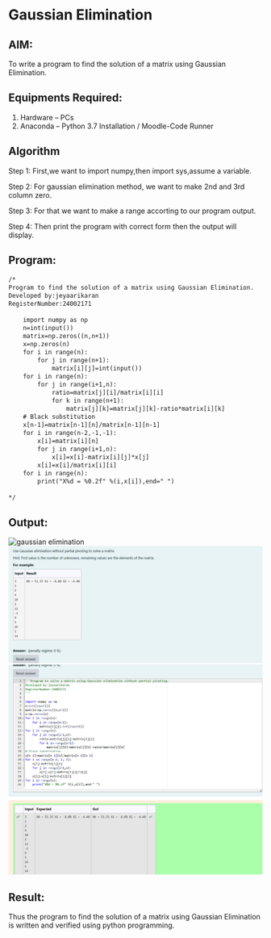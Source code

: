 # Gaussian Elimination

## AIM:
To write a program to find the solution of a matrix using Gaussian Elimination.

## Equipments Required:
1. Hardware – PCs
2. Anaconda – Python 3.7 Installation / Moodle-Code Runner

## Algorithm
Step 1:
First,we want to import numpy,then import sys,assume a variable.

Step 2:
For gaussian elimination method, we want to make 2nd and 3rd column zero.

Step 3:
For that we want to make a range accorting to our program output.

Step 4:
Then print the program with correct form then the output will display.
## Program:
```
/*
Program to find the solution of a matrix using Gaussian Elimination.
Developed by:jeyaarikaran 
RegisterNumber:24002171
 
    import numpy as np
    n=int(input())
    matrix=np.zeros((n,n+1))
    x=np.zeros(n)
    for i in range(n):
        for j in range(n+1):
            matrix[i][j]=int(input())
    for i in range(n):
        for j in range(i+1,n):
            ratio=matrix[j][i]/matrix[i][i]
            for k in range(n+1):
                matrix[j][k]=matrix[j][k]-ratio*matrix[i][k]
    # Black substitution
    x[n-1]=matrix[n-1][n]/matrix[n-1][n-1]
    for i in range(n-2,-1,-1):
        x[i]=matrix[i][n]
        for j in range(i+1,n):
            x[i]=x[i]-matrix[i][j]*x[j]
        x[i]=x[i]/matrix[i][i]
    for i in range(n):
        print("X%d = %0.2f" %(i,x[i]),end=" ")

*/
```

## Output:
![gaussian elimination]()
![image 1](<Screenshot 2024-11-18 181454.png>)
![image 2](<Screenshot 2024-11-18 181508.png>)


## Result:
Thus the program to find the solution of a matrix using Gaussian Elimination is written and verified using python programming.

